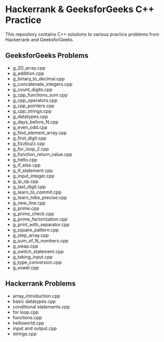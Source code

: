 
# Hackerrank & GeeksforGeeks C++ Practice

This repository contains C++ solutions to various practice problems from Hackerrank and GeeksforGeeks.

## GeeksforGeeks Problems

- g_2D_array.cpp
- g_addition.cpp
- g_binary_to_decimal.cpp
- g_concatenate_integers.cpp
- g_count_digits.cpp
- g_cpp_functions_sum.cpp
- g_cpp_operators.cpp
- g_cpp_pointers.cpp
- g_cpp_strings.cpp
- g_datatypes.cpp
- g_days_before_N.cpp
- g_even_odd.cpp
- g_find_element_array.cpp
- g_first_digit.cpp
- g_fizzbuzz.cpp
- g_for_loop_2.cpp
- g_function_return_value.cpp
- g_hello.cpp
- g_if_else.cpp
- g_if_statement.cpp
- g_input_integer.cpp
- g_ip_op.cpp
- g_last_digit.cpp
- g_learn_to_commit.cpp
- g_learn_tobe_precise.cpp
- g_new_line.cpp
- g_prime.cpp
- g_prime_check.cpp
- g_prime_factorization.cpp
- g_print_with_separator.cpp
- g_square_pattern.cpp
- g_step_array.cpp
- g_sum_of_N_numbers.cpp
- g_swap.cpp
- g_switch_statement.cpp
- g_taking_input.cpp
- g_type_conversion.cpp
- g_vowel.cpp

## Hackerrank Problems

- array_introduction.cpp
- basic datatypes.cpp
- conditional statements.cpp
- for loop.cpp
- functions.cpp
- helloworld.cpp
- input and output.cpp
- strings.cpp

